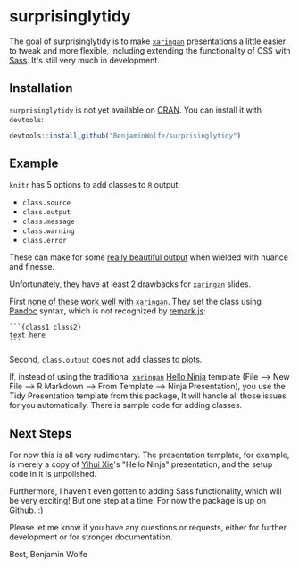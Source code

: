 # surprisinglytidy

<!-- badges: start -->
<!-- badges: end -->

The goal of surprisinglytidy is to make [`xaringan`][9] presentations
a little easier to tweak and more flexible, including extending the functionality
of CSS with [Sass][1].
It's still very much in development.

## Installation

`surprisinglytidy` is not yet available on [CRAN][2].
You can install it with `devtools`:

```r
devtools::install_github("BenjaminWolfe/surprisinglytidy")
```

## Example

`knitr` has 5 options to add classes to `R` output:

* `class.source`
* `class.output`
* `class.message`
* `class.warning`
* `class.error`

These can make for some [really beautiful output][8]
when wielded with nuance and finesse.

Unfortunately, they have at least 2 drawbacks for [`xaringan`][9] slides.

First [none of these work well with `xaringan`][3].
They set the class using [Pandoc][4] syntax,
which is not recognized by [remark.js][5]:

    ```{class1 class2}
    text here
    ```

Second, `class.output` does not add classes to [plots][6].

If, instead of using the traditional [`xaringan`][9] [Hello Ninja][10] template
(File --> New File --> R Markdown --> From Template --> Ninja Presentation),
you use the Tidy Presentation template from this package,
It will handle all those issues for you automatically.
There is sample code for adding classes.

## Next Steps

For now this is all very rudimentary.
The presentation template, for example, is merely a copy
of [Yihui Xie][7]'s "Hello Ninja" presentation,
and the setup code in it is unpolished.

Furthermore, I haven't even gotten to adding Sass functionality,
which will be very exciting!
But one step at a time. For now the package is up on Github. :)

Please let me know if you have any questions or requests,
either for further development or for stronger documentation.

Best,
Benjamin Wolfe

[1]: https://sass-lang.com/ "Sass"
[2]: https://CRAN.R-project.org "CRAN"
[3]: https://github.com/yihui/xaringan/issues/169 "classes in xaringan"
[4]: https://pandoc.org/ "Pandoc"
[5]: https://github.com/gnab/remark/wiki "remark.js"
[6]: https://twitter.com/xieyihui/status/1136333313340256257?s=20 "no plots"
[7]: https://yihui.name/ "Yihui Xie"
[8]: https://www.garrickadenbuie.com/blog/knitr-custom-class-output/ "classes"
[9]: https://github.com/yihui/xaringan "xaringan"
[10]: https://slides.yihui.name/xaringan/#1 "Hello Ninja"
